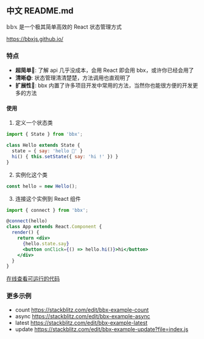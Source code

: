## 中文 README.md

𝕓𝕓𝕩 是一个极其简单高效的 React 状态管理方式

https://bbxjs.github.io/

### 特点

- **超简单:baby:**: 了解 api 几乎没成本，会用 React 即会用 bbx，或许你已经会用了
- **清晰:sun_with_face:**: 状态管理清清楚楚，方法调用也直观明了
- **扩展性:hatching_chick:**: bbx 内置了许多项目开发中常用的方法，当然你也能很方便的开发更多的方法


#### 使用

1. 定义一个状态类
```jsx
import { State } from 'bbx';

class Hello extends State {
  state = { say: 'hello 👶' }
  hi() { this.setState({ say: 'hi !' }) }
}
```

2. 实例化这个类

```jsx
const hello = new Hello();
```

3. 连接这个实例到 React 组件
```jsx
import { connect } from 'bbx';

@connect(hello)
class App extends React.Component {
  render() {
    return <div>
      {hello.state.say}
      <button onClick={() => hello.hi()}>hi</button>
    </div>
  }
}
```

[在线查看可运行的代码](https://stackblitz.com/edit/bbx-example-hello)


### 更多示例

- count https://stackblitz.com/edit/bbx-example-count
- async https://stackblitz.com/edit/bbx-example-async
- latest https://stackblitz.com/edit/bbx-example-latest
- update
https://stackblitz.com/edit/bbx-example-update?file=index.js